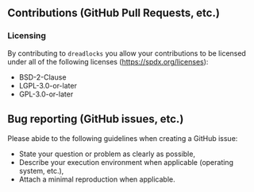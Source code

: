 ## Contributions (GitHub Pull Requests, etc.)

### Licensing

By contributing to `dreadlocks` you allow your contributions to be licensed under
all of the following licenses (https://spdx.org/licenses):

  - BSD-2-Clause
  - LGPL-3.0-or-later
  - GPL-3.0-or-later


## Bug reporting (GitHub issues, etc.)

Please abide to the following guidelines when creating a GitHub issue:

  - State your question or problem as clearly as possible,
  - Describe your execution environment when applicable (operating system, etc.),
  - Attach a minimal reproduction when applicable.
